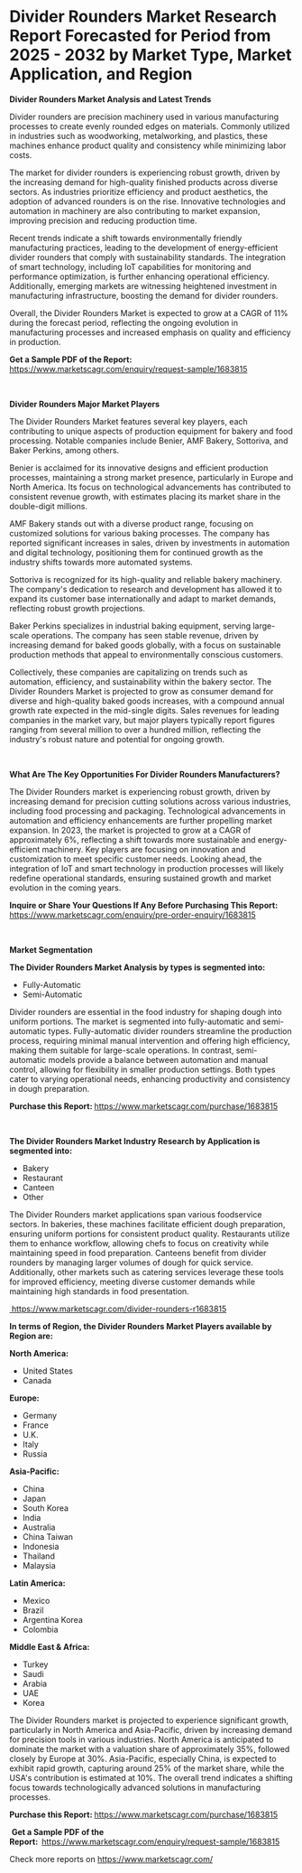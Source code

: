 <p><h1>Divider Rounders Market Research Report Forecasted for Period from 2025 -  2032 by Market Type, Market Application, and Region</h1></p><p><strong>Divider Rounders Market Analysis and Latest Trends</strong></p>
<p><p>Divider rounders are precision machinery used in various manufacturing processes to create evenly rounded edges on materials. Commonly utilized in industries such as woodworking, metalworking, and plastics, these machines enhance product quality and consistency while minimizing labor costs.</p><p>The market for divider rounders is experiencing robust growth, driven by the increasing demand for high-quality finished products across diverse sectors. As industries prioritize efficiency and product aesthetics, the adoption of advanced rounders is on the rise. Innovative technologies and automation in machinery are also contributing to market expansion, improving precision and reducing production time.</p><p>Recent trends indicate a shift towards environmentally friendly manufacturing practices, leading to the development of energy-efficient divider rounders that comply with sustainability standards. The integration of smart technology, including IoT capabilities for monitoring and performance optimization, is further enhancing operational efficiency. Additionally, emerging markets are witnessing heightened investment in manufacturing infrastructure, boosting the demand for divider rounders.</p><p>Overall, the Divider Rounders Market is expected to grow at a CAGR of 11% during the forecast period, reflecting the ongoing evolution in manufacturing processes and increased emphasis on quality and efficiency in production.</p></p>
<p><strong>Get a Sample PDF of the Report:&nbsp;</strong> <a href="https://www.marketscagr.com/enquiry/request-sample/1683815?utm_campaign=3039&utm_medium=2&utm_source=Github&utm_content=ia&utm_term=26032025&utm_id=divider-rounders">https://www.marketscagr.com/enquiry/request-sample/1683815</a></p>
<p>&nbsp;</p>
<p><strong>Divider Rounders Major Market Players</strong></p>
<p><p>The Divider Rounders Market features several key players, each contributing to unique aspects of production equipment for bakery and food processing. Notable companies include Benier, AMF Bakery, Sottoriva, and Baker Perkins, among others. </p><p>Benier is acclaimed for its innovative designs and efficient production processes, maintaining a strong market presence, particularly in Europe and North America. Its focus on technological advancements has contributed to consistent revenue growth, with estimates placing its market share in the double-digit millions.</p><p>AMF Bakery stands out with a diverse product range, focusing on customized solutions for various baking processes. The company has reported significant increases in sales, driven by investments in automation and digital technology, positioning them for continued growth as the industry shifts towards more automated systems.</p><p>Sottoriva is recognized for its high-quality and reliable bakery machinery. The company's dedication to research and development has allowed it to expand its customer base internationally and adapt to market demands, reflecting robust growth projections.</p><p>Baker Perkins specializes in industrial baking equipment, serving large-scale operations. The company has seen stable revenue, driven by increasing demand for baked goods globally, with a focus on sustainable production methods that appeal to environmentally conscious customers.</p><p>Collectively, these companies are capitalizing on trends such as automation, efficiency, and sustainability within the bakery sector. The Divider Rounders Market is projected to grow as consumer demand for diverse and high-quality baked goods increases, with a compound annual growth rate expected in the mid-single digits. Sales revenues for leading companies in the market vary, but major players typically report figures ranging from several million to over a hundred million, reflecting the industry's robust nature and potential for ongoing growth.</p></p>
<p>&nbsp;</p>
<p><strong>What Are The Key Opportunities For Divider Rounders Manufacturers?</strong></p>
<p><p>The Divider Rounders market is experiencing robust growth, driven by increasing demand for precision cutting solutions across various industries, including food processing and packaging. Technological advancements in automation and efficiency enhancements are further propelling market expansion. In 2023, the market is projected to grow at a CAGR of approximately 6%, reflecting a shift towards more sustainable and energy-efficient machinery. Key players are focusing on innovation and customization to meet specific customer needs. Looking ahead, the integration of IoT and smart technology in production processes will likely redefine operational standards, ensuring sustained growth and market evolution in the coming years.</p></p>
<p><strong>Inquire or Share Your Questions If Any Before Purchasing This Report:</strong> <a href="https://www.marketscagr.com/enquiry/pre-order-enquiry/1683815?utm_campaign=3039&utm_medium=2&utm_source=Github&utm_content=ia&utm_term=26032025&utm_id=divider-rounders">https://www.marketscagr.com/enquiry/pre-order-enquiry/1683815</a></p>
<p>&nbsp;</p>
<p><strong>Market Segmentation</strong></p>
<p><strong>The Divider Rounders Market Analysis by types is segmented into:</strong></p>
<p><ul><li>Fully-Automatic</li><li>Semi-Automatic</li></ul></p>
<p><p>Divider rounders are essential in the food industry for shaping dough into uniform portions. The market is segmented into fully-automatic and semi-automatic types. Fully-automatic divider rounders streamline the production process, requiring minimal manual intervention and offering high efficiency, making them suitable for large-scale operations. In contrast, semi-automatic models provide a balance between automation and manual control, allowing for flexibility in smaller production settings. Both types cater to varying operational needs, enhancing productivity and consistency in dough preparation.</p></p>
<p><strong>Purchase this Report:&nbsp;</strong><a href="https://www.marketscagr.com/purchase/1683815?utm_campaign=3039&utm_medium=2&utm_source=Github&utm_content=ia&utm_term=26032025&utm_id=divider-rounders">https://www.marketscagr.com/purchase/1683815</a></p>
<p>&nbsp;</p>
<p><strong>The Divider Rounders Market Industry Research by Application is segmented into:</strong></p>
<p><ul><li>Bakery</li><li>Restaurant</li><li>Canteen</li><li>Other</li></ul></p>
<p><p>The Divider Rounders market applications span various foodservice sectors. In bakeries, these machines facilitate efficient dough preparation, ensuring uniform portions for consistent product quality. Restaurants utilize them to enhance workflow, allowing chefs to focus on creativity while maintaining speed in food preparation. Canteens benefit from divider rounders by managing larger volumes of dough for quick service. Additionally, other markets such as catering services leverage these tools for improved efficiency, meeting diverse customer demands while maintaining high standards in food presentation.</p></p>
<p><a href="https://www.marketscagr.com/divider-rounders-r1683815?utm_campaign=3039&utm_medium=2&utm_source=Github&utm_content=ia&utm_term=26032025&utm_id=divider-rounders">&nbsp;https://www.marketscagr.com/divider-rounders-r1683815</a></p>
<p><strong>In terms of Region, the Divider Rounders Market Players available by Region are:</strong></p>
<p>
    <p> <strong> North America: </strong>
        <ul>
            <li>United States</li>
            <li>Canada</li>
        </ul>
        </p> 
    <p> <strong> Europe: </strong>
        <ul>
            <li>Germany</li>
            <li>France</li>
            <li>U.K.</li>
            <li>Italy</li>
            <li>Russia</li>
        </ul>
        </p> 
    <p> <strong> Asia-Pacific: </strong>
        <ul>
            <li>China</li>
            <li>Japan</li>
            <li>South Korea</li>
            <li>India</li>
            <li>Australia</li>
            <li>China Taiwan</li>
            <li>Indonesia</li>
            <li>Thailand</li>
            <li>Malaysia</li>
        </ul>
        </p> 
    <p> <strong> Latin America: </strong>
        <ul>
            <li>Mexico</li>
            <li>Brazil</li>
            <li>Argentina Korea</li>
            <li>Colombia</li>
        </ul>
        </p> 
    <p> <strong> Middle East & Africa: </strong>
        <ul>
            <li>Turkey</li>
            <li>Saudi</li>
            <li>Arabia</li>
            <li>UAE</li>
            <li>Korea</li>
        </ul>
    </p>
    </p>
<p><p>The Divider Rounders market is projected to experience significant growth, particularly in North America and Asia-Pacific, driven by increasing demand for precision tools in various industries. North America is anticipated to dominate the market with a valuation share of approximately 35%, followed closely by Europe at 30%. Asia-Pacific, especially China, is expected to exhibit rapid growth, capturing around 25% of the market share, while the USA's contribution is estimated at 10%. The overall trend indicates a shifting focus towards technologically advanced solutions in manufacturing processes.</p></p>
<p><strong>Purchase this Report: </strong><a href="https://www.marketscagr.com/purchase/1683815?utm_campaign=3039&utm_medium=2&utm_source=Github&utm_content=ia&utm_term=26032025&utm_id=divider-rounders">https://www.marketscagr.com/purchase/1683815</a></p>
<p>&nbsp;<strong>Get a Sample PDF of the Report:&nbsp;&nbsp;</strong><a href="https://www.marketscagr.com/enquiry/request-sample/1683815?utm_campaign=3039&utm_medium=2&utm_source=Github&utm_content=ia&utm_term=26032025&utm_id=divider-rounders">https://www.marketscagr.com/enquiry/request-sample/1683815</a></p>
<p><strong></strong></p>
<p>Check more reports on <a href="https://www.marketscagr.com/?utm_campaign=3039&utm_medium=2&utm_source=Github&utm_content=ia&utm_term=26032025&utm_id=divider-rounders">https://www.marketscagr.com/</a></p>